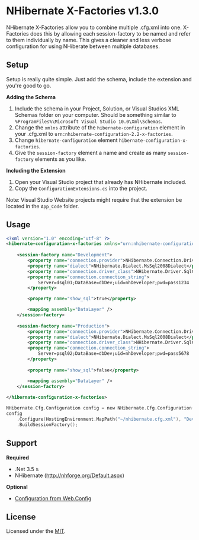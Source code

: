 NHibernate X-Factories v1.3.0
=================================

NHibernate X-Factories allow you to combine multiple .cfg.xml into one. X-Factories does this by allowing each session-factory to be named and refer to them individually by name. This gives a cleaner and less verbose configuration for using NHiberate between multiple databases.


Setup
---------

Setup is really quite simple. Just add the schema, include the extension and you're good to go.

**Adding the Schema**

1. Include the schema in your Project, Solution, or Visual Studios XML Schemas folder on your computer. Should be something similar to `%ProgramFiles%\Microsoft Visual Studio 10.0\Xml\Schemas`.
2. Change the `xmlns` attribute of the `hibernate-configuration` element in your .cfg.xml to `urn:nhibernate-configuration-2.2-x-factories`.
3. Change `hibernate-configuration` element `hibernate-configuration-x-factories`.
4. Give the `session-factory` element a name and create as many `session-factory` elements as you like.

**Including the Extension**

1. Open your Visual Studio project that already has NHibernate included.
2. Copy the `ConfigurationExtensions.cs` into the project.

Note: Visual Studio Website projects might require that the extension be located in the `App_Code` folder.

Usage
---------

~~~ xml
<?xml version="1.0" encoding="utf-8" ?>
<hibernate-configuration-x-factories xmlns="urn:nhibernate-configuration-2.2-x-factories">
	
	<session-factory name="Development">
		<property name="connection.provider">NHibernate.Connection.DriverConnectionProvider</property>
		<property name="dialect">NHibernate.Dialect.MsSql2008Dialect</property>
		<property name="connection.driver_class">NHibernate.Driver.SqlClientDriver</property>
		<property name="connection.connection_string">
			Server=dsql01;DataBase=dbDev;uid=nhDeveloper;pwd=pass1234
		</property>

		<property name="show_sql">true</property>

		<mapping assembly="DataLayer" />
	</session-factory>
	
	<session-factory name="Production">
		<property name="connection.provider">NHibernate.Connection.DriverConnectionProvider</property>
		<property name="dialect">NHibernate.Dialect.MsSql2008Dialect</property>
		<property name="connection.driver_class">NHibernate.Driver.SqlClientDriver</property>
		<property name="connection.connection_string">
			Server=psql02;DataBase=dbDev;uid=nhDeveloper;pwd=pass5678
		</property>
		
		<property name="show_sql">false</property>

		<mapping assembly="DataLayer" />
	</session-factory>
	
</hibernate-configuration-x-factories>
~~~



~~~ c
NHibernate.Cfg.Configuration config = new NHibernate.Cfg.Configuration();
config
	.Configure(HostingEnvironment.MapPath("~/nhibernate.cfg.xml"), "Development")
	.BuildSessionFactory();
~~~

Support
-----------
**Required**

* .Net 3.5 ≥
* NHibernate (http://nhforge.org/Default.aspx)

**Optional**

* [Configuration from Web.Config](https://github.com/roydukkey/NHibernate-X-Factories/wiki/Configuration-from-Web.Config)


License
-----------

Licensed under the [MIT](LICENSE).
